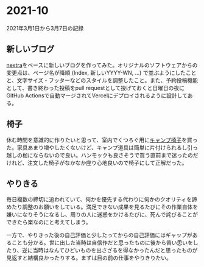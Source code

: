 # 2021-10

2021年3月1日から3月7日の記録

## 新しいブログ

[nextra](https://nextra.vercel.app/)をベースに新しいブログを作ってみた。オリジナルのソフトウェアからの変更点は、ページ名が降順 (Index, 新しいYYYY-WN, ...) で並ぶようにしたことと、文字サイズ・フッターなどのスタイルを調整したこと。また、予約投稿機能として、書き終わった投稿をpull requestとして投げておくと日曜日の夜にGitHub Actionsで自動マージされてVercelにデプロイされるように設計してある。

## 椅子

休む時間を意識的に作りたいと思って、室内でくつろぐ用に[キャンプ椅子](https://www.helinox.co.jp/type/chair/beach_chair)を買った。家具あまり増やしたくないけど、キャンプ道具は簡単に片付けられるし引っ越しの枷にならないので良い。ハンモックも良さそうで買う直前まで迷ったのだけれど、注文した椅子がなかなか座り心地良いので椅子にして正解だった。

## やりきる

毎日複数の締切に追われていて、何かを優先する代わりに何かのクオリティを諦めたり調整のお願いをしている。満足できない成果を見るたびにその作業自体を嫌いになりそうになるし、周りの人に迷惑をかけるたびに、死んで詫びることができたら楽なのにと考えてしまう。

一方で、やりきった後の自己評価と少したってからの自己評価にはギャップがあることも分かる。世に出した当時は自信作だと思ったものに後から苦い思いをしたり、逆に当時はなんてひどいものを出さざるを得なかったんだと思ったものが見返すと結構良かったりする。まずは目の前の仕事をやりきりたい。